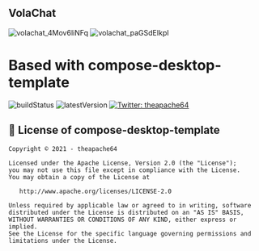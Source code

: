 ## VolaChat

![volachat_4Mov6liNFq](https://user-images.githubusercontent.com/30320751/166068178-35f373a6-6677-491d-b5ce-98f258df91e0.png)
![volachat_paGSdEIkpI](https://user-images.githubusercontent.com/30320751/166068183-2fea8326-e071-4204-aa21-abbe8a5e74b9.png)

# Based with compose-desktop-template

![buildStatus](https://img.shields.io/github/workflow/status/theapache64/compose-desktop-template/Java%20CI%20with%20Gradle?style=plastic)
![latestVersion](https://img.shields.io/github/v/release/theapache64/compose-desktop-template)
<a href="https://twitter.com/theapache64" target="_blank">
<img alt="Twitter: theapache64" src="https://img.shields.io/twitter/follow/theapache64.svg?style=social" />
</a>



## 📝 License of compose-desktop-template

```
Copyright © 2021 - theapache64

Licensed under the Apache License, Version 2.0 (the "License");
you may not use this file except in compliance with the License.
You may obtain a copy of the License at

   http://www.apache.org/licenses/LICENSE-2.0

Unless required by applicable law or agreed to in writing, software
distributed under the License is distributed on an "AS IS" BASIS,
WITHOUT WARRANTIES OR CONDITIONS OF ANY KIND, either express or implied.
See the License for the specific language governing permissions and
limitations under the License.
```
